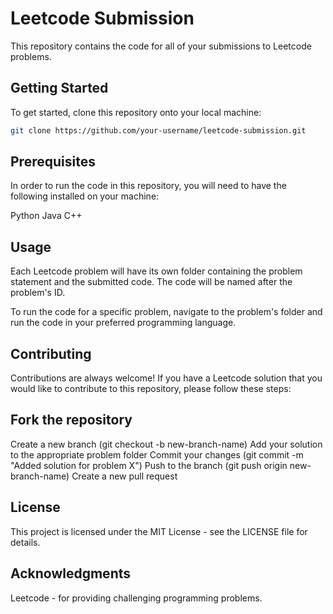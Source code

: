# Leetcode Submission

This repository contains the code for all of your submissions to Leetcode problems.

## Getting Started

To get started, clone this repository onto your local machine:

```bash
git clone https://github.com/your-username/leetcode-submission.git
```

## Prerequisites

In order to run the code in this repository, you will need to have the following installed on your machine:

Python
Java
C++

## Usage

Each Leetcode problem will have its own folder containing the problem statement and the submitted code. The code will be named after the problem's ID.

To run the code for a specific problem, navigate to the problem's folder and run the code in your preferred programming language.

## Contributing

Contributions are always welcome! If you have a Leetcode solution that you would like to contribute to this repository, please follow these steps:

## Fork the repository

Create a new branch (git checkout -b new-branch-name)
Add your solution to the appropriate problem folder
Commit your changes (git commit -m "Added solution for problem X")
Push to the branch (git push origin new-branch-name)
Create a new pull request

## License

This project is licensed under the MIT License - see the LICENSE file for details.

## Acknowledgments

Leetcode - for providing challenging programming problems.
